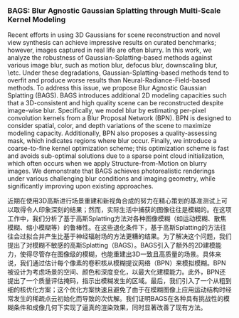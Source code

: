 ### BAGS: Blur Agnostic Gaussian Splatting through Multi-Scale Kernel Modeling

Recent efforts in using 3D Gaussians for scene reconstruction and novel view synthesis can achieve impressive results on curated benchmarks; however, images captured in real life are often blurry. In this work, we analyze the robustness of Gaussian-Splatting-based methods against various image blur, such as motion blur, defocus blur, downscaling blur, \etc. Under these degradations, Gaussian-Splatting-based methods tend to overfit and produce worse results than Neural-Radiance-Field-based methods. To address this issue, we propose Blur Agnostic Gaussian Splatting (BAGS). BAGS introduces additional 2D modeling capacities such that a 3D-consistent and high quality scene can be reconstructed despite image-wise blur. Specifically, we model blur by estimating per-pixel convolution kernels from a Blur Proposal Network (BPN). BPN is designed to consider spatial, color, and depth variations of the scene to maximize modeling capacity. Additionally, BPN also proposes a quality-assessing mask, which indicates regions where blur occur. Finally, we introduce a coarse-to-fine kernel optimization scheme; this optimization scheme is fast and avoids sub-optimal solutions due to a sparse point cloud initialization, which often occurs when we apply Structure-from-Motion on blurry images. We demonstrate that BAGS achieves photorealistic renderings under various challenging blur conditions and imaging geometry, while significantly improving upon existing approaches.

近期在使用3D高斯进行场景重建和新视角合成的努力在精心策划的基准测试上可以取得令人印象深刻的结果；然而，实际生活中捕获的图像往往是模糊的。在这项工作中，我们分析了基于高斯Splatting方法对各种图像模糊（如运动模糊、散焦模糊、缩小模糊等）的鲁棒性。在这些退化条件下，基于高斯Splatting的方法往往会过拟合并产生比基于神经辐射场的方法更糟的结果。为了解决这个问题，我们提出了对模糊不敏感的高斯Splatting（BAGS）。BAGS引入了额外的2D建模能力，使得尽管存在图像级的模糊，也能重建出3D一致且高质量的场景。具体来说，我们通过估计每个像素的卷积核从模糊提议网络（BPN）来模拟模糊。BPN被设计为考虑场景的空间、颜色和深度变化，以最大化建模能力。此外，BPN还提出了一个质量评估掩码，指示出模糊发生的区域。最后，我们引入了一个从粗到细的核优化方案；这个优化方案快速且避免了由于在模糊图像上应用运动结构时经常发生的稀疏点云初始化而导致的次优解。我们证明BAGS在各种具有挑战性的模糊条件和成像几何下实现了逼真的渲染效果，同时显著改善了现有方法。

